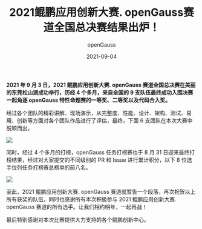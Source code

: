 ﻿---
title: ' 2021鲲鹏应用创新大赛. openGauss赛道全国总决赛结果出炉！'
date: '2021-09-04'
tags: ['theme']
banner: '/category/news/2021-09-04/banner.png'
category: 'news'
author: 'openGauss'
summary: '2021鲲鹏应用创新大赛openGauss赛道全国总决赛结果出炉'
---

**​2021 年 9 月 3 日，2021 鲲鹏应用创新大赛. openGauss 赛道全国总决赛在美丽的东莞松山湖成功举行，历经 4 个多月，来自全国的 9 支队伍最终成功入围决赛一起角逐 openGauss 特性命题赛的一等奖、二等奖以及代码合入奖。**

经过各个团队的精彩讲解、现场演示，从完整度、性能、设计、架构、测试、易用、创新等方面对各个团队作品进行了评估，最终，下面 6 支团队在本次大赛中脱颖而出。

<img src="/zh/news/2021-09-04/得奖.jpg" >

同时，经过 4 个多月的打榜，openGauss 任务打榜赛也于 8 月 31 日迎来最终打榜结果，经过对大家提交的不同级别的 PR 和 Issue 进行累计积分，以下 8 位选手位列任务打榜赛总榜单的前八名。

<img src="/zh/news/2021-09-04/海报.png" >

至此，2021 鲲鹏应用创新大赛. openGauss 赛道就暂告一个段落，再次祝贺以上所有获奖的队伍，同时也感谢所有本次积极参与 2021 鲲鹏应用创新大赛. openGauss 赛道的所有选手。让我们相约明年，一起再战！

最后特别感谢对本次比赛提供大力支持的各个鲲鹏创新中心。
